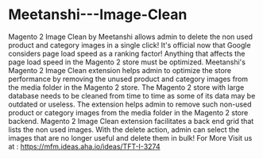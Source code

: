 # Meetanshi---Image-Clean
Magento 2 Image Clean by Meetanshi allows admin to delete the non used product and category images in a single click! It's official now that Google considers page load speed as a ranking factor! Anything that affects the page load speed in the Magento 2 store must be optimized. Meetanshi's Magento 2 Image Clean extension helps admin to optimize the store performance by removing the unused product and category images from the media folder in the Magento 2 store. The Magento 2 store with large database needs to be cleaned from time to time as some of its data may be outdated or useless. The extension helps admin to remove such non-used product or category images from the media folder in the Magento 2 store backend. Magento 2 Image Clean extension facilitates a back end grid that lists the non used images. With the delete action, admin can select the images that are no longer useful and delete them in bulk! For More Visit us at : https://mfm.ideas.aha.io/ideas/TFT-I-3274
